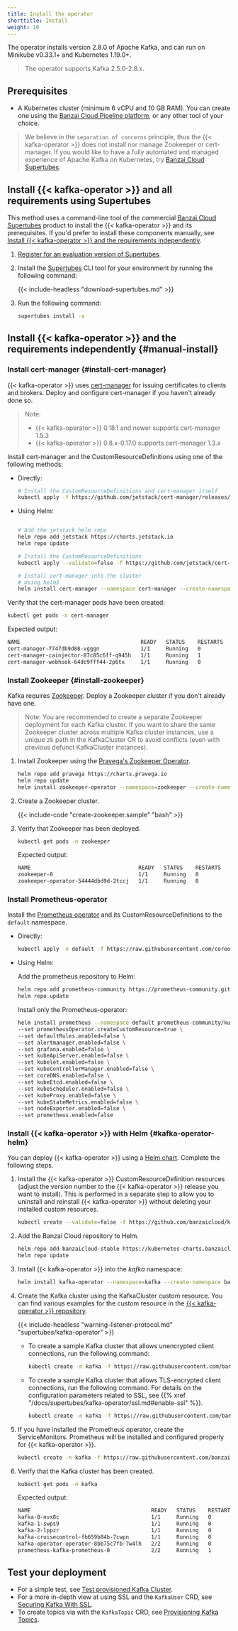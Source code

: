 ```yaml
---
title: Install the operator
shorttitle: Install
weight: 10
---
```




The operator installs version 2.8.0 of Apache Kafka, and can run on Minikube v0.33.1+ and Kubernetes 1.19.0+.

> The operator supports Kafka 2.5.0-2.8.x.

## Prerequisites

- A Kubernetes cluster (minimum 6 vCPU and 10 GB RAM). You can create one using the [Banzai Cloud Pipeline platform](/products/pipeline/), or any other tool of your choice.

> We believe in the `separation of concerns` principle, thus the {{< kafka-operator >}} does not install nor manage Zookeeper or cert-manager. If you would like to have a fully automated and managed experience of Apache Kafka on Kubernetes, try [Banzai Cloud Supertubes](/products/supertubes/).

## Install {{< kafka-operator >}} and all requirements using Supertubes

This method uses a command-line tool of the commercial [Banzai Cloud Supertubes](/products/supertubes/) product to install the {{< kafka-operator >}} and its prerequisites. If you'd prefer to install these components manually, see [Install {{< kafka-operator >}} and the requirements independently](#manual-install).

1. [Register for an evaluation version of Supertubes](/products/try-supertubes/).

1. Install the [Supertubes](/docs/supertubes/overview/) CLI tool for your environment by running the following command:

    {{< include-headless "download-supertubes.md" >}}

1. Run the following command:

    ```bash
    supertubes install -a
    ```

## Install {{< kafka-operator >}} and the requirements independently {#manual-install}

### Install cert-manager {#install-cert-manager}

{{< kafka-operator >}} uses [cert-manager](https://cert-manager.io) for issuing certificates to clients and brokers. Deploy and configure cert-manager if you haven't already done so.

> Note:
> - {{< kafka-operator >}} 0.18.1 and newer supports cert-manager 1.5.3
> - {{< kafka-operator >}} 0.8.x-0.17.0 supports cert-manager 1.3.x

Install cert-manager and the CustomResourceDefinitions using one of the following methods:

- Directly:

    ```bash
    # Install the CustomResourceDefinitions and cert-manager itself
    kubectl apply -f https://github.com/jetstack/cert-manager/releases/download/v1.5.3/cert-manager.yaml
    ```

- Using Helm:

    ```bash

    # Add the jetstack helm repo
    helm repo add jetstack https://charts.jetstack.io
    helm repo update

    # Install the CustomResourceDefinitions
    kubectl apply --validate=false -f https://github.com/jetstack/cert-manager/releases/download/v1.5.3/cert-manager.crds.yaml

    # Install cert-manager into the cluster
    # Using helm3
    helm install cert-manager --namespace cert-manager --create-namespace --version v1.5.3 jetstack/cert-manager

Verify that the cert-manager pods have been created:

```bash
kubectl get pods -n cert-manager
```

Expected output:

```bash
NAME                                      READY   STATUS    RESTARTS   AGE
cert-manager-7747db9d88-vgggn             1/1     Running   0          29m
cert-manager-cainjector-87c85c6ff-q945h   1/1     Running   1          29m
cert-manager-webhook-64dc9fff44-2p6tx     1/1     Running   0          29m
```

### Install Zookeeper {#install-zookeeper}

Kafka requires [Zookeeper](https://zookeeper.apache.org). Deploy a Zookeeper cluster if you don't already have one.

> Note: You are recommended to create a separate Zookeeper deployment for each Kafka cluster. If you want to share the same Zookeeper cluster across multiple Kafka cluster instances, use a unique zk path in the KafkaCluster CR to avoid conflicts (even with previous defunct KafkaCluster instances).

1. Install Zookeeper using the [Pravega's Zookeeper Operator](https://github.com/pravega/zookeeper-operator).

    ```bash
    helm repo add pravega https://charts.pravega.io
    helm repo update
    helm install zookeeper-operator --namespace=zookeeper --create-namespace pravega/zookeeper-operator
    ```

1. Create a Zookeeper cluster.

    {{< include-code "create-zookeeper.sample" "bash" >}}

1. Verify that Zookeeper has been deployed.

    ```bash
    kubectl get pods -n zookeeper
    ```

    Expected output:

    ```bash
    NAME                                  READY   STATUS    RESTARTS   AGE
    zookeeper-0                           1/1     Running   0          27m
    zookeeper-operator-54444dbd9d-2tccj   1/1     Running   0          28m
    ```

### Install Prometheus-operator

Install the [Prometheus operator](https://github.com/prometheus-operator/prometheus-operator) and its CustomResourceDefinitions to the `default` namespace.

- Directly:

    ```bash
    kubectl apply -n default -f https://raw.githubusercontent.com/coreos/prometheus-operator/master/bundle.yaml
    ```

- Using Helm:

    Add the prometheus repository to Helm:

    ```bash
    helm repo add prometheus-community https://prometheus-community.github.io/helm-charts
    helm repo update

    ```

    Install only the Prometheus-operator:

    ```bash
    helm install prometheus --namespace default prometheus-community/kube-prometheus-stack \
    --set prometheusOperator.createCustomResource=true \
    --set defaultRules.enabled=false \
    --set alertmanager.enabled=false \
    --set grafana.enabled=false \
    --set kubeApiServer.enabled=false \
    --set kubelet.enabled=false \
    --set kubeControllerManager.enabled=false \
    --set coreDNS.enabled=false \
    --set kubeEtcd.enabled=false \
    --set kubeScheduler.enabled=false \
    --set kubeProxy.enabled=false \
    --set kubeStateMetrics.enabled=false \
    --set nodeExporter.enabled=false \
    --set prometheus.enabled=false
    ```

### Install {{< kafka-operator >}} with Helm {#kafka-operator-helm}

You can deploy {{< kafka-operator >}} using a [Helm chart](https://github.com/banzaicloud/koperator/tree/master/charts). Complete the following steps.

1. Install the {{< kafka-operator >}} CustomResourceDefinition resources (adjust the version number to the {{< kafka-operator >}} release you want to install). This is performed in a separate step to allow you to uninstall and reinstall {{< kafka-operator >}} without deleting your installed custom resources.

    ```bash
    kubectl create --validate=false -f https://github.com/banzaicloud/koperator/releases/download/v0.15.1/kafka-operator.crds.yaml
    ```

1. Add the Banzai Cloud repository to Helm.

    ```bash
    helm repo add banzaicloud-stable https://kubernetes-charts.banzaicloud.com/
    helm repo update
    ```

1. Install {{< kafka-operator >}} into the *kafka* namespace:

    ```bash
    helm install kafka-operator --namespace=kafka --create-namespace banzaicloud-stable/kafka-operator
    ```

1. Create the Kafka cluster using the KafkaCluster custom resource. You can find various examples for the custom resource in the [{{< kafka-operator >}} repository](https://github.com/banzaicloud/koperator/tree/master/config/samples).

    {{< include-headless "warning-listener-protocol.md" "supertubes/kafka-operator" >}}

    - To create a sample Kafka cluster that allows unencrypted client connections, run the following command:

        ```bash
        kubectl create -n kafka -f https://raw.githubusercontent.com/banzaicloud/koperator/master/config/samples/simplekafkacluster.yaml
        ```

    - To create a sample Kafka cluster that allows TLS-encrypted client connections, run the following command. For details on the configuration parameters related to SSL, see {{% xref "/docs/supertubes/kafka-operator/ssl.md#enable-ssl" %}}.

        ```bash
        kubectl create -n kafka -f https://raw.githubusercontent.com/banzaicloud/koperator/master/config/samples/simplekafkacluster_ssl.yaml
        ```

1. If you have installed the Prometheus operator, create the ServiceMonitors. Prometheus will be installed and configured properly for {{< kafka-operator >}}.

    ```bash
    kubectl create -n kafka -f https://raw.githubusercontent.com/banzaicloud/koperator/master/config/samples/kafkacluster-prometheus.yaml
    ```

1. Verify that the Kafka cluster has been created.

    ```bash
    kubectl get pods -n kafka
    ```

    Expected output:

    ```bash
    NAME                                      READY   STATUS    RESTARTS   AGE
    kafka-0-nvx8c                             1/1     Running   0          16m
    kafka-1-swps9                             1/1     Running   0          15m
    kafka-2-lppzr                             1/1     Running   0          15m
    kafka-cruisecontrol-fb659b84b-7cwpn       1/1     Running   0          15m
    kafka-operator-operator-8bb75c7fb-7w4lh   2/2     Running   0          17m
    prometheus-kafka-prometheus-0             2/2     Running   1          16m
    ```

## Test your deployment

- For a simple test, see [Test provisioned Kafka Cluster](../test/).
- For a more in-depth view at using SSL and the `KafkaUser` CRD, see [Securing Kafka With SSL](../ssl/).
- To create topics via with the `KafkaTopic` CRD, see [Provisioning Kafka Topics](../topics/).
